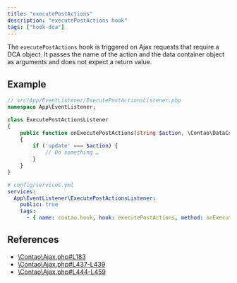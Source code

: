 ```yaml
---
title: "executePostActions"
description: "executePostActions hook"
tags: ["hook-dca"]
---
```


The `executePostActions` hook is triggered on Ajax requests that require a DCA 
object. It passes the name of the action and the data container object as arguments 
and does not expect a return value.

## Example

```php
// src/App/EventListener/ExecutePostActionsListener.php
namespace App\EventListener;

class ExecutePostActionsListener
{
    public function onExecutePostActions(string $action, \Contao\DataContainer $dc): void
    {
        if ('update' === $action) {
            // Do something …
        }
    }
}
```

```yml
# config/services.yml
services:
  App\EventListener\ExecutePostActionsListener:
    public: true
    tags:
      - { name: contao.hook, hook: executePostActions, method: onExecutePostActions }
```

## References

* [\Contao\Ajax.php#L183](https://github.com/contao/contao/blob/4.7.6/core-bundle/src/Resources/contao/classes/Ajax.php#L183)
* [\Contao\Ajax.php#L437-L439](https://github.com/contao/contao/blob/4.7.6/core-bundle/src/Resources/contao/classes/Ajax.php#L437-L439)
* [\Contao\Ajax.php#L444-L459](https://github.com/contao/contao/blob/4.7.6/core-bundle/src/Resources/contao/classes/Ajax.php#L444-L459)
